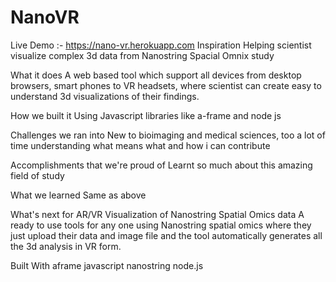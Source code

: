 # NanoVR
Live Demo :- https://nano-vr.herokuapp.com
Inspiration
Helping scientist visualize complex 3d data from Nanostring Spacial Omnix study

What it does
A web based tool which support all devices from desktop browsers, smart phones to VR headsets, where scientist can create easy to understand 3d visualizations of their findings.

How we built it
Using Javascript libraries like a-frame and node js

Challenges we ran into
New to bioimaging and medical sciences, too a lot of time understanding what means what and how i can contribute

Accomplishments that we're proud of
Learnt so much about this amazing field of study

What we learned
Same as above

What's next for AR/VR Visualization of Nanostring Spatial Omics data
A ready to use tools for any one using Nanostring spatial omics where they just upload their data and image file and the tool automatically generates all the 3d analysis in VR form.

Built With
aframe
javascript
nanostring
node.js


